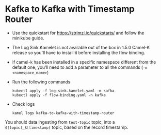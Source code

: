 # Kafka to Kafka with Timestamp Router

- Use the quickstart for https://strimzi.io/quickstarts/ and follow the minikube guide.

- The Log Sink Kamelet is not available out of the box in 1.5.0 Camel-K release so you'll have to install it before installing the flow binding.

- If camel-k has been installed in a specific namespace different from the default one, you'll need to add a parameter to all the commands (`-n <namespace_name>`)

- Run the following commands

      kubectl apply -f log-sink.kamelet.yaml -n kafka
      kubectl apply -f flow-binding.yaml -n kafka

- Check logs

      kamel logs kafka-to-kafka-with-timestamp-router

You should data ingesting from `test-topic` topic, into a `$[topic]_$[timestamp]` topic, based on the record timestamp.
